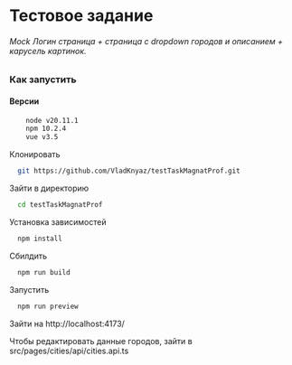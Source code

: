 # Тестовое задание
###### Mock Логин страница + страница с dropdown городов и описанием + карусель картинок.   
### Как запустить

#### Версии
```bash
    node v20.11.1
    npm 10.2.4
    vue v3.5
```

Клонировать

```bash
  git https://github.com/VladKnyaz/testTaskMagnatProf.git
```
Зайти в директорию

```bash
  cd testTaskMagnatProf
```

Установка зависимостей
```bash
  npm install
```

Сбилдить

```bash
  npm run build
```

Запустить

```bash
  npm run preview
```

Зайти на http://localhost:4173/    

Чтобы редактировать данные городов, зайти в src/pages/cities/api/cities.api.ts
